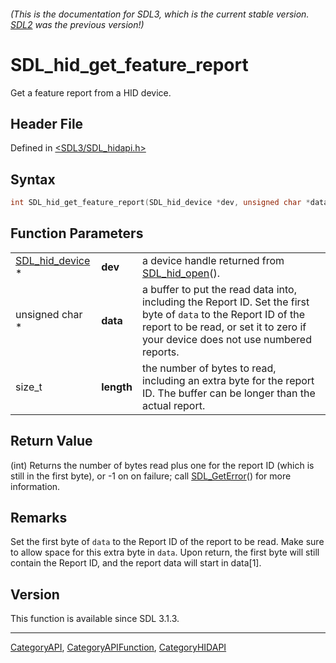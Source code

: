 ###### (This is the documentation for SDL3, which is the current stable version. [SDL2](https://wiki.libsdl.org/SDL2/) was the previous version!)
# SDL_hid_get_feature_report

Get a feature report from a HID device.

## Header File

Defined in [<SDL3/SDL_hidapi.h>](https://github.com/libsdl-org/SDL/blob/main/include/SDL3/SDL_hidapi.h)

## Syntax

```c
int SDL_hid_get_feature_report(SDL_hid_device *dev, unsigned char *data, size_t length);
```

## Function Parameters

|                                    |            |                                                                                                                                                                                                      |
| ---------------------------------- | ---------- | ---------------------------------------------------------------------------------------------------------------------------------------------------------------------------------------------------- |
| [SDL_hid_device](SDL_hid_device) * | **dev**    | a device handle returned from [SDL_hid_open](SDL_hid_open)().                                                                                                                                        |
| unsigned char *                    | **data**   | a buffer to put the read data into, including the Report ID. Set the first byte of `data` to the Report ID of the report to be read, or set it to zero if your device does not use numbered reports. |
| size_t                             | **length** | the number of bytes to read, including an extra byte for the report ID. The buffer can be longer than the actual report.                                                                             |

## Return Value

(int) Returns the number of bytes read plus one for the report ID (which is
still in the first byte), or -1 on on failure; call
[SDL_GetError](SDL_GetError)() for more information.

## Remarks

Set the first byte of `data` to the Report ID of the report to be read.
Make sure to allow space for this extra byte in `data`. Upon return, the
first byte will still contain the Report ID, and the report data will start
in data[1].

## Version

This function is available since SDL 3.1.3.

----
[CategoryAPI](CategoryAPI), [CategoryAPIFunction](CategoryAPIFunction), [CategoryHIDAPI](CategoryHIDAPI)


